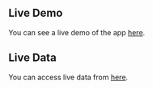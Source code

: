 ## Live Demo

You can see a live demo of the app [here](https://khosravitradapp.netlify.app/).

## Live Data

You can access live data from [here](https://khosravitradapp.glitch.me/).
